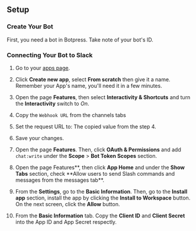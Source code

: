 ## Setup

### Create Your Bot

First, you need a bot in Botpress. Take note of your bot's ID.

### Connecting Your Bot to Slack

1. Go to your [apps page](https://api.slack.com/apps).

2. Click **Create new app**, select **From scratch** then give it a name. Remember your App's name, you'll need it in a few minutes.

3. Open the page **Features**, then select **Interactivity & Shortcuts** and turn the **Interactivity** switch to _On_.

4. Copy the `Webhook URL` from the channels tabs

5. Set the request URL to: The copied value from the step 4.

6. Save your changes.

7. Open the page **Features**. Then, click **OAuth & Permissions** and add `chat:write` under the **Scope** > **Bot Token Scopes** section.

8. Open the page Features**, then click **App Home** and under the **Show Tabs** section, check **Allow users to send Slash commands and messages from the messages tab\*\*.

9. From the **Settings**, go to the **Basic Information**. Then, go to the **Install app** section, install the app by clicking the **Install to Workspace** button. On the next screen, click the **Allow** button.

10. From the **Basic Information** tab. Copy the **Client ID** and **Client Secret** into the App ID and App Secret respectly.
